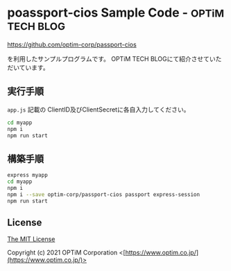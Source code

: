 # poassport-cios Sample Code - <small>OPTiM TECH BLOG</small>

https://github.com/optim-corp/passport-cios

を利用したサンプルプログラムです。 OPTiM TECH BLOGにて紹介させていただいています。
## 実行手順

`app.js` 記載の ClientID及びClientSecretに各自入力してください。

```sh
cd myapp
npm i
npm run start
```

## 構築手順

```sh
express myapp
cd myapp
npm i
npm i --save optim-corp/passport-cios passport express-session
npm run start
```

## License

[The MIT License](http://opensource.org/licenses/MIT)

Copyright (c) 2021 OPTiM Corporation <[https://www.optim.co.jp/](https://www.optim.co.jp/)>

